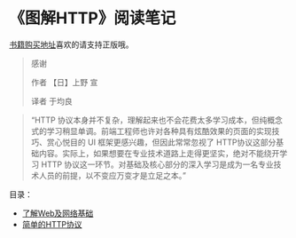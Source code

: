 # 《图解HTTP》阅读笔记
[书籍购买地址](http://www.ituring.com.cn/book/1229)喜欢的请支持正版哦。

> 感谢
>
>    作者 【日】上野 宣
>
>    译者 于均良

> “HTTP 协议本身并不复杂，理解起来也不会花费太多学习成本，但纯概念式的学习稍显单调。前端工程师也许对各种具有炫酷效果的页面的实现技巧、赏心悦目的 UI 框架更感兴趣，但因此常常忽视了 HTTP协议这部分基础内容。实际上，如果想要在专业技术道路上走得更坚实，绝对不能绕开学习 HTTP 协议这一环节。对基础及核心部分的深入学习是成为一名专业技术人员的前提，以不变应万变才是立足之本。”


目录：

- [了解Web及网络基础](./chapters/C1/index.md)
- [简单的HTTP协议](./chapters/C2/index.md)